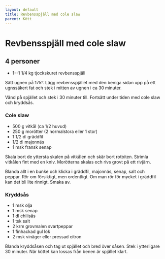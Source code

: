 ```yaml
---
layout: default
title: Revbensspjäll med cole slaw
parent: Kött
---
```

# Revbensspjäll med cole slaw

## 4 personer

-   1--1 1/4 kg tjockskuret revbensspjäll

Sätt ugnen på 175°. Lägg revbensspjället med den beniga sidan upp på ett
ugnssäkert fat och stek i mitten av ugnen i ca 30 minuter.

Vänd på spjället och stek i 30 minuter till. Fortsätt under tiden med
cole slaw och kryddsås.

### Cole slaw

-   500 g vitkål (ca 1/2 huvud)
-   250 g morötter (2 normalstora eller 1 stor)
-   1 1/2 dl gräddfil
-   1/2 dl majonnäs
-   1 msk fransk senap

Skala bort de yttersta skalen på vitkålen och skär bort rotbiten.
Strimla vitkålen fint med en kniv. Morötterna skalas och rivs grovt på
ett rivjärn.

Blanda allt i en bunke och klicka i gräddfil, majonnäs, senap, salt och
peppar. Rör om försiktigt, men ordentligt. Om man rör för mycket i
gräddfil kan det bli lite rinnigt. Smaka av.

### Kryddsås

-   1 msk olja
-   1 msk senap
-   1 dl chilisås
-   1 tsk salt
-   2 krm grovmalen svartpeppar
-   1 finhackad gul lök
-   2 msk vinäger eller pressad citron

Blanda kryddsåsen och tag ut spjället och bred över såsen. Stek i
ytterligare 30 minuter. När köttet kan lossas från benen är spjället
klart.
